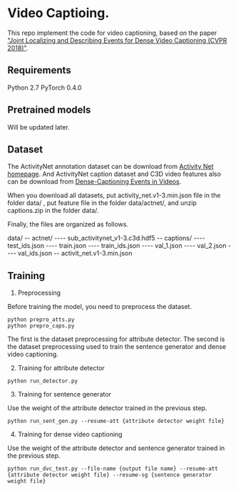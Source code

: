 # Video Captioing.

This repo implement the code for video captioning, based on the paper ["Joint Localizing and Describing Events for Dense Video Captioning (CVPR 2018)"](https://arxiv.org/abs/1804.08274).


## Requirements

Python 2.7
PyTorch 0.4.0


## Pretrained models

Will be updated later.

## Dataset

The ActivityNet annotation dataset can be download from [Activity Net homepage](http://activity-net.org/download.html).
And ActivityNet caption dataset and C3D video features also can be download from [Dense-Captioning Events in Videos](https://cs.stanford.edu/people/ranjaykrishna/densevid/).

When you download all datasets, put activity_net.v1-3.min.json file in the folder data/ , put feature file in the folder data/actnet/, and unzip captions.zip in the folder data/.

Finally, the files are organized as follows.

data/
-- actnet/
---- sub_activitynet_v1-3.c3d.hdf5
-- captions/
---- test_ids.json
---- train.json
---- train_ids.json
---- val_1.json
---- val_2.json
---- val_ids.json
-- activit_net.v1-3.min.json


## Training

1. Preprocessing

Before training the model, you need to preprocess the dataset.

```
python prepro_atts.py
python prepro_caps.py
```

The first is the dataset preprocessing for attribute detector.
The second is the dataset preprocessing used to train the sentence generator and dense video captioning.

2. Training for attribute detector

```
python run_detector.py
```

3. Training for sentence generator

Use the weight of the attribute detector trained in the previous step.

```
python run_sent_gen.py --resume-att {attribute detector weight file}
```

4. Training for dense video captioning

Use the weight of the attribute detector and sentence generator trained in the previous step.

```
python run_dvc_test.py --file-name {output file name} --resume-att {attribute detector weight file} --resume-sg {sentence generator weight file}
```